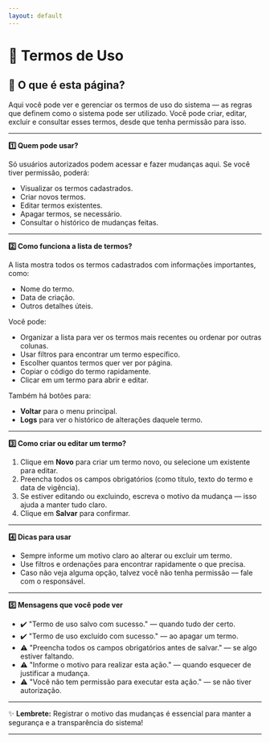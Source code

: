 ```yaml
---
layout: default
---
```


# 📜 Termos de Uso

## 📄 O que é esta página?
Aqui você pode ver e gerenciar os termos de uso do sistema — as regras que definem como o sistema pode ser utilizado. Você pode criar, editar, excluir e consultar esses termos, desde que tenha permissão para isso.

---

<summary><strong>1️⃣ Quem pode usar?</summary></strong>

Só usuários autorizados podem acessar e fazer mudanças aqui. Se você tiver permissão, poderá:

- Visualizar os termos cadastrados.
- Criar novos termos.
- Editar termos existentes.
- Apagar termos, se necessário.
- Consultar o histórico de mudanças feitas.

---

<summary><strong>2️⃣ Como funciona a lista de termos?</summary></strong>

A lista mostra todos os termos cadastrados com informações importantes, como:

- Nome do termo.
- Data de criação.
- Outros detalhes úteis.

Você pode:

- Organizar a lista para ver os termos mais recentes ou ordenar por outras colunas.
- Usar filtros para encontrar um termo específico.
- Escolher quantos termos quer ver por página.
- Copiar o código do termo rapidamente.
- Clicar em um termo para abrir e editar.

Também há botões para:

- **Voltar** para o menu principal.
- **Logs** para ver o histórico de alterações daquele termo.

---

<summary><strong>3️⃣ Como criar ou editar um termo?</summary></strong>

1. Clique em **Novo** para criar um termo novo, ou selecione um existente para editar.
2. Preencha todos os campos obrigatórios (como título, texto do termo e data de vigência).
3. Se estiver editando ou excluindo, escreva o motivo da mudança — isso ajuda a manter tudo claro.
4. Clique em **Salvar** para confirmar.

---

<summary><strong>4️⃣ Dicas para usar</summary></strong>

- Sempre informe um motivo claro ao alterar ou excluir um termo.
- Use filtros e ordenações para encontrar rapidamente o que precisa.
- Caso não veja alguma opção, talvez você não tenha permissão — fale com o responsável.

---

<summary><strong>5️⃣ Mensagens que você pode ver</summary></strong>

- ✔️ "Termo de uso salvo com sucesso." — quando tudo der certo.
- ✔️ "Termo de uso excluído com sucesso." — ao apagar um termo.
- ⚠️ "Preencha todos os campos obrigatórios antes de salvar." — se algo estiver faltando.
- ⚠️ "Informe o motivo para realizar esta ação." — quando esquecer de justificar a mudança.
- ⚠️ "Você não tem permissão para executar esta ação." — se não tiver autorização.

---

✨ **Lembrete:** Registrar o motivo das mudanças é essencial para manter a segurança e a transparência do sistema!

---